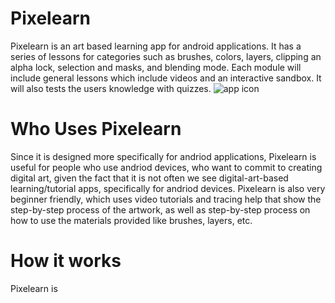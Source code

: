 # Pixelearn
Pixelearn is an art based learning app for android applications. It has a series of lessons for categories such as brushes, colors, layers, clipping an alpha lock, selection and masks, and blending mode. Each module will include general lessons which include videos and an interactive sandbox. It will also tests the users knowledge with quizzes.
![app icon](http://url/to/img.png)

# Who Uses Pixelearn
Since it is designed more specifically for andriod applications, Pixelearn is useful for people who use andriod devices, who want to commit to creating digital art, given the fact that it is not often we see digital-art-based learning/tutorial apps, specifically for andriod devices. Pixelearn is also very beginner friendly, which uses video tutorials and tracing help that show the step-by-step process of the artwork, as well as step-by-step process on how to use the materials provided like brushes, layers, etc.

# How it works
Pixelearn is 
